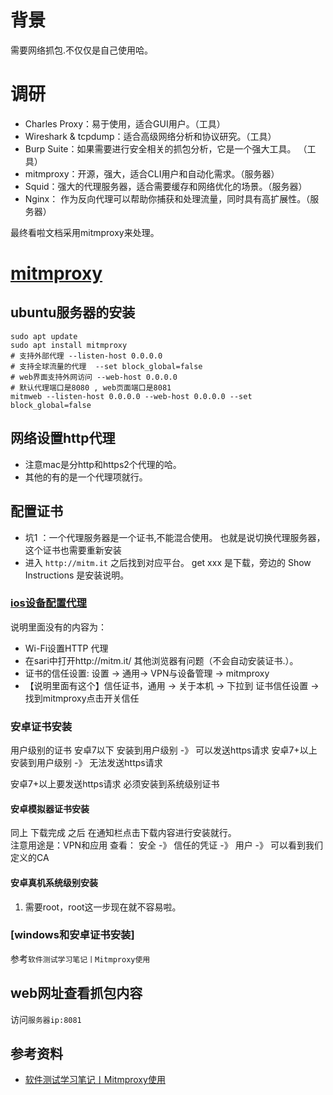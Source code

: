 # 背景
需要网络抓包.不仅仅是自己使用哈。


# 调研
- Charles Proxy：易于使用，适合GUI用户。（工具）
- Wireshark & tcpdump：适合高级网络分析和协议研究。（工具）
- Burp Suite：如果需要进行安全相关的抓包分析，它是一个强大工具。 （工具）
- mitmproxy：开源，强大，适合CLI用户和自动化需求。（服务器）
- Squid：强大的代理服务器，适合需要缓存和网络优化的场景。（服务器）
- Nginx： 作为反向代理可以帮助你捕获和处理流量，同时具有高扩展性。（服务器）

最终看啦文档采用mitmproxy来处理。

# [mitmproxy](https://www.mitmproxy.org/)

## ubuntu服务器的安装
```
sudo apt update
sudo apt install mitmproxy
# 支持外部代理 --listen-host 0.0.0.0 
# 支持全球流量的代理  --set block_global=false
# web界面支持外网访问 --web-host 0.0.0.0
# 默认代理端口是8080 , web页面端口是8081
mitmweb --listen-host 0.0.0.0 --web-host 0.0.0.0 --set block_global=false
```

## 网络设置http代理
- 注意mac是分http和https2个代理的哈。   
- 其他的有的是一个代理项就行。  

## 配置证书
- 坑1 ：一个代理服务器是一个证书,不能混合使用。 也就是说切换代理服务器，这个证书也需要重新安装
- 进入 `http://mitm.it` 之后找到对应平台。 get xxx 是下载，旁边的 Show Instructions 是安装说明。

### [ios设备配置代理](https://blog.csdn.net/2301_78843735/article/details/138803809)
说明里面没有的内容为：
- Wi-Fi设置HTTP 代理
- 在sari中打开http://mitm.it/ 其他浏览器有问题（不会自动安装证书.）。
- 证书的信任设置: 设置 -> 通用-> VPN与设备管理 ->  mitmproxy
- 【说明里面有这个】信任证书，通用 -> 关于本机 -> 下拉到 证书信任设置 -> 找到mitmproxy点击开关信任 

### 安卓证书安装
用户级别的证书
安卓7以下 安装到用户级别  -》 可以发送https请求
安卓7+以上 安装到用户级别 -》 无法发送https请求

安卓7+以上要发送https请求 必须安装到系统级别证书


#### 安卓模拟器证书安装
同上 下载完成 之后 在通知栏点击下载内容进行安装就行。    
注意用途是：VPN和应用
查看： 安全 -》 信任的凭证 -》 用户 -》 可以看到我们定义的CA
#### 安卓真机系统级别安装
1. 需要root，root这一步现在就不容易啦。


### [windows和安卓证书安装]
参考`软件测试学习笔记丨Mitmproxy使用`



## web网址查看抓包内容
访问`服务器ip:8081`

## 参考资料
- [软件测试学习笔记丨Mitmproxy使用](https://blog.csdn.net/ceshiren_com/article/details/142762957)
